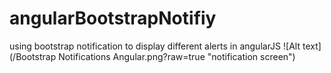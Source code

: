 # angularBootstrapNotifiy
using bootstrap notification to display different alerts in angularJS 
![Alt text](/Bootstrap Notifications Angular.png?raw=true "notification screen")
